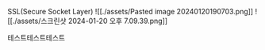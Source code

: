 SSL(Secure Socket Layer)
![[./assets/Pasted image 20240120190703.png]]
![[./assets/스크린샷 2024-01-20 오후 7.09.39.png]]

테스트테스트테스트


